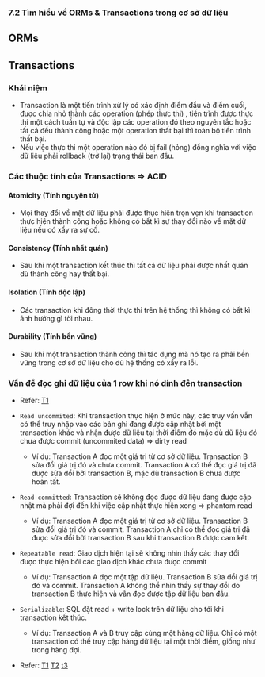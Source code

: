 ### 7.2 Tìm hiểu về ORMs & Transactions trong cơ sở dữ liệu

## ORMs

## Transactions

### Khái niệm

- Transaction là một tiến trình xử lý có xác định điểm đầu và điểm cuối, được chia nhỏ thành các operation (phép thực thi) , tiến trình được thực thi một cách tuần tự và độc lập các operation đó theo nguyên tắc hoặc tất cả đều thành công hoặc một operation thất bại thì toàn bộ tiến trình thất bại.
- Nếu việc thực thi một operation nào đó bị fail (hỏng) đồng nghĩa với việc dữ liệu phải rollback (trở lại) trạng thái ban đầu.

### Các thuộc tính của Transactions => ACID

#### Atomicity (Tính nguyên tử)

- Mọi thay đổi về mặt dữ liệu phải được thục hiện trọn vẹn khi transaction thực hiện thành công hoặc không có bất kì sự thay đổi nào về mặt dữ liệu nếu có xẩy ra sự cố.

#### Consistency (Tính nhất quán)

- Sau khi một transaction kết thúc thì tất cả dữ liệu phải được nhất quán dù thành công hay thất bại.

#### Isolation (Tính độc lập)

- Các transaction khi đông thời thực thi trên hệ thống thì không có bất kì ảnh hưởng gì tời nhau.

#### Durability (Tính bền vững)

- Sau khi một transaction thành công thì tác dụng mà nó tạo ra phải bền vững trong cơ sở dữ liệu cho dù hệ thống có xẩy ra lỗi.

### Vấn đề đọc ghi dữ liệu của 1 row khi nó dính đễn transaction

- Refer: [T1](https://viblo.asia/p/tim-hieu-ve-transactions-maGK73xeKj2)

- `Read uncommited`: Khi transaction thực hiện ở mức này, các truy vấn vẫn có thể truy nhập vào các bản ghi đang được cập nhật bởi một transaction khác và nhận được dữ liệu tại thời điểm đó mặc dù dữ liệu đó chưa được commit (uncommited data) => dirty read

  - Ví dụ:
    Transaction A đọc một giá trị từ cơ sở dữ liệu.
    Transaction B sửa đổi giá trị đó và chưa commit.
    Transaction A có thể đọc giá trị đã được sửa đổi bởi transaction B, mặc dù transaction B chưa được hoàn tất.

- `Read committed`: Transaction sẽ không đọc được dữ liệu đang được cập nhật mà phải đợi đến khi việc cập nhật thực hiện xong => phantom read

  - Ví dụ:
    Transaction A đọc một giá trị từ cơ sở dữ liệu.
    Transaction B sửa đổi giá trị đó và commit.
    Transaction A chỉ có thể đọc giá trị đã được sửa đổi bởi transaction B sau khi transaction B được cam kết.

- `Repeatable read`: Giao dịch hiện tại sẽ không nhìn thấy các thay đổi được thực hiện bởi các giao dịch khác chưa được commit

  - Ví dụ:
    Transaction A đọc một tập dữ liệu.
    Transaction B sửa đổi giá trị đó và commit.
    Transaction A không thể nhìn thấy sự thay đổi do transaction B thực hiện và vẫn đọc được tập dữ liệu ban đầu.

- `Serializable`: SQL đặt read + write lock trên dữ liệu cho tới khi transaction kết thúc.

  - Ví dụ:
    Transaction A và B truy cập cùng một hàng dữ liệu.
    Chỉ có một transaction có thể truy cập hàng dữ liệu tại một thời điểm, giống như trong hàng đợi.

- Refer: [T1](https://gitiho.com/blog/huong-dan-cac-kieu-cua-lenh-join-trong-mysql-inner-outer-left-right-cross.html)
  [T2](https://viblo.asia/p/dao-sau-ve-sql-transactions-E375z4jWZGW)
  [t3](https://www.youtube.com/watch?v=WKGIz5ViT7Y&t=391s)

